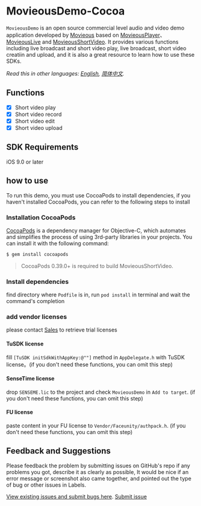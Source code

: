 # MovieousDemo-Cocoa

`MovieousDemo` is an open source commercial level audio and video demo application developed by [Movieous](https://movieous.cn/) based on [MovieousPlayer](https://github.com/movieous-team/MovieousPlayer-Cocoa-Release)、[MovieousLive](https://github.com/movieous-team/MovieousLive-Cocoa-Release) and [MovieousShortVideo](https://github.com/movieous-team/MovieousShortVideo-Cocoa-Release). It provides various functions including live broadcast and short video play, live broadcast, short video creatiin and upload, and it is also a great resource to learn how to use these SDKs.

*Read this in other languages: [English](README.md), [简体中文](README.zh-cn.md).*

## Functions

- [x] Short video play
- [x] Short video record
- [x] Short video edit
- [x] Short video upload

## SDK Requirements

iOS 9.0 or later

## how to use
To run this demo, you must use CocoaPods to install dependencies, if you haven't installed CocoaPods, you can refer to the following steps to install

### Installation CocoaPods

[CocoaPods](http://cocoapods.org) is a dependency manager for Objective-C, which automates and simplifies the process of using 3rd-party libraries in your projects. You can install it with the following command:

```bash
$ gem install cocoapods
```

> CocoaPods 0.39.0+ is required to build MovieousShortVideo.

### Install dependencies
find directory where `Podfile` is in, run `pod install` in terminal and wait the command's completion

### add vendor licenses
please contact [Sales](mailto:sales@movieous.video) to retrieve trial licenses

#### TuSDK license
fill `[TuSDK initSdkWithAppKey:@""]` method in `AppDelegate.h` with TuSDK license。(if you don't need these functions, you can omit this step)

#### SenseTime license
drop `SENSEME.lic` to the project and check `MovieousDemo` in `Add to target`. (if you don't need these functions, you can omit this step)

#### FU license
paste content in your FU license to `Vendor/Faceunity/authpack.h`. (if you don't need these functions, you can omit this step)

## Feedback and Suggestions

Please feedback the problem by submitting issues on GitHub's repo if any problems you got, describe it as clearly as possible, It would be nice if an error message or screenshot also came together, and pointed out the type of bug or other issues in Labels.

[View existing issues and submit bugs here](https://github.com/movieous-team/MovieousDemo-Cocoa-Release/issues).
[Submit issue](https://github.com/movieous-team/MovieousDemo-Cocoa-Release/issues/new)
